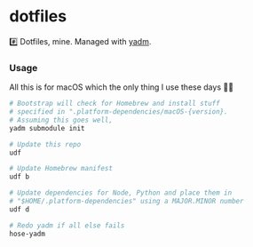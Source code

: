 # dotfiles

#️⃣ Dotfiles, mine. Managed with [yadm](https://yadm.io).

### Usage

All this is for macOS which the only thing I use these days 🤷‍♂️

```bash
# Bootstrap will check for Homebrew and install stuff
# specified in ".platform-dependencies/macOS-{version}.
# Assuming this goes well,
yadm submodule init

# Update this repo
udf

# Update Homebrew manifest
udf b

# Update dependencies for Node, Python and place them in
# "$HOME/.platform-dependencies" using a MAJOR.MINOR number
udf d

# Redo yadm if all else fails
hose-yadm
```

